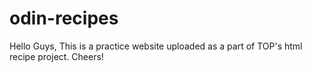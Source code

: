 # odin-recipes

Hello Guys, This is a practice website uploaded as a part of TOP's html recipe project. Cheers!